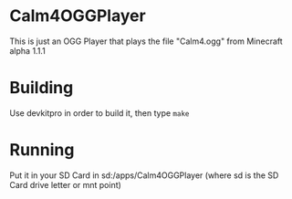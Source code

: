 # Calm4OGGPlayer
This is just an OGG Player that plays the file "Calm4.ogg" from Minecraft alpha 1.1.1
# Building
Use devkitpro in order to build it, then type `make`
# Running
Put it in your SD Card in sd:/apps/Calm4OGGPlayer (where sd is the SD Card drive letter or mnt point)